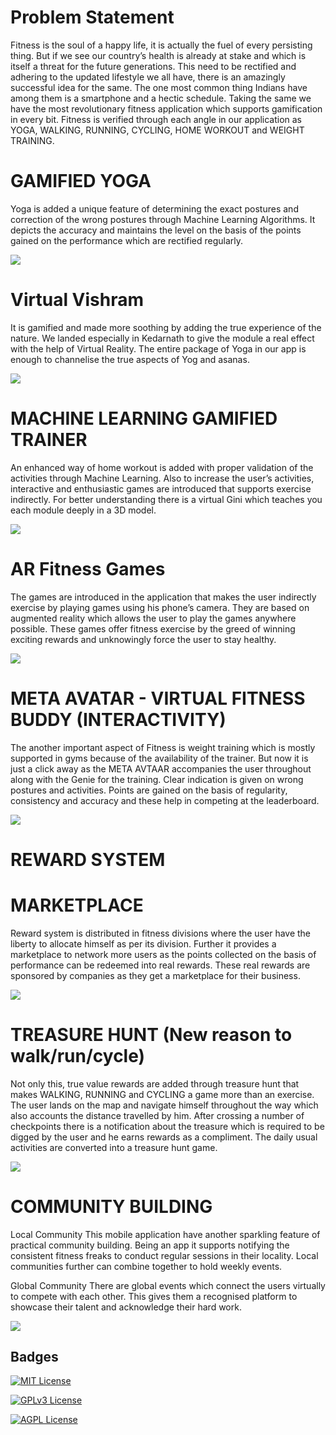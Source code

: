 <!-- # Refer this PPT for better Understanding 
<a href="https://www.canva.com/design/DAFLxfU6DO8/vQFZxMIQ_JAPhpjYai5vZQ/edit?utm_content=DAFLxfU6DO8&utm_campaign=designshare&utm_medium=link2&utm_source=sharebutton">Click Here</a> -->

# Problem Statement 
Fitness is the soul of a happy life, it is actually the fuel of every persisting thing. But if we see our country’s health is already at stake and which is itself a threat for the future generations. This need to be rectified and adhering to the updated lifestyle we all have, there is an amazingly successful idea for the same. The one most common thing Indians have among them is a smartphone and a hectic schedule. Taking the same we have the most revolutionary  fitness application which supports gamification in every bit. Fitness is verified through each angle in our application as YOGA, WALKING, RUNNING, CYCLING, HOME WORKOUT and WEIGHT TRAINING. 

# GAMIFIED YOGA
Yoga is added a unique feature of determining the exact postures and correction of the wrong postures through Machine Learning Algorithms. It depicts the accuracy and maintains the level on the basis of the points gained on the performance which are rectified regularly.
 
<img src="media/tracker.png"></img><br>

# Virtual Vishram 
It is gamified and made more soothing by adding the true experience of the nature. We landed especially in Kedarnath to give the module a real effect with the help of Virtual Reality. The entire package of Yoga in our app is enough to channelise the true aspects of Yog and asanas.

<img src="media/9.png"></img><br>
 
# MACHINE LEARNING GAMIFIED TRAINER
An enhanced way of home workout is added with proper validation of the activities through Machine Learning. Also to increase the user’s activities, interactive and enthusiastic games are introduced that supports exercise indirectly. For better understanding there is a virtual Gini which teaches you each module deeply in a 3D model. 

<img src="media/10.png"></img><br>

# AR Fitness Games
The games are introduced in the application that makes the user indirectly exercise by playing games using his phone’s camera. They are based on augmented reality which allows the user to play the games anywhere possible. These games offer fitness exercise by the greed of winning exciting rewards and unknowingly force the user to stay healthy. 

<img src="media/12.png"></img><br>

# META AVATAR - VIRTUAL FITNESS BUDDY (INTERACTIVITY)
The another important aspect of Fitness is weight training which is mostly supported in gyms because of the availability of the trainer. But now it is just a click away as the META AVTAAR accompanies the user throughout along with the Genie for the training. Clear indication is given on wrong postures and activities. Points are gained on the basis of regularity, consistency and accuracy and these help in competing at the leaderboard. 

<img src="media/11.png"></img><br>
# REWARD SYSTEM 
# MARKETPLACE
Reward system is distributed in fitness divisions where the user have the liberty to allocate himself as per its division. Further it provides a marketplace to network more users as the points collected on the basis of performance can be redeemed into real rewards. These real rewards are sponsored by companies as they get a marketplace for their business. 

<img src="media/17.png"></img><br>

# TREASURE HUNT (New reason to walk/run/cycle)
Not only this, true value rewards are added through treasure hunt that makes WALKING, RUNNING and CYCLING a game more than an exercise. The user lands on the map and navigate himself throughout the way which also accounts the distance travelled by him. After crossing a number of checkpoints there is a notification about the treasure which is required to be digged by the user and he earns rewards as a compliment. The daily usual activities are converted into a treasure hunt game.

<img src="media/5.png"></img><br>

# COMMUNITY BUILDING 
Local Community 
This mobile application have another sparkling feature of practical community building. Being an app it supports notifying the consistent fitness freaks to conduct regular sessions in their locality. Local communities further can combine together to hold weekly events. 

Global Community 
There are global events which connect the users virtually to compete with each other. This gives them a recognised platform to showcase their talent and acknowledge their hard work.

<img src="media/18.png"></img><br>


## Badges



[![MIT License](https://img.shields.io/badge/License-MIT-green.svg)](https://choosealicense.com/licenses/mit/)

[![GPLv3 License](https://img.shields.io/badge/License-GPL%20v3-yellow.svg)](https://opensource.org/licenses/)

[![AGPL License](https://img.shields.io/badge/license-AGPL-blue.svg)](http://www.gnu.org/licenses/agpl-3.0)






